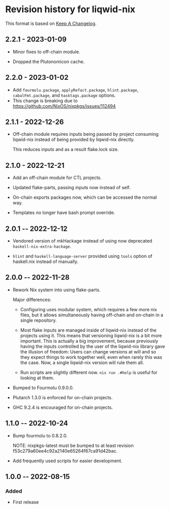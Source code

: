# Revision history for liqwid-nix

This format is based on [Keep A Changelog](https://keepachangelog.com/en/1.0.0).

## 2.2.1 - 2023-01-09

- Minor fixes to off-chain module.

- Dropped the Plutonomicon cache.

## 2.2.0 - 2023-01-02

- Add `fourmolu.package`, `applyRefact.package`, `hlint.package`,
  `cabalFmt.package`, and `hasktags.package` options.
- This change is breaking due to https://github.com/NixOS/nixpkgs/issues/112494

## 2.1.1 - 2022-12-26

- Off-chain module requires inputs being passed by project consuming liqwid-nix
  instead of being provided by liqwid-nix directly.
  
  This reduces inputs and as a result flake.lock size.
  
## 2.1.0 - 2022-12-21

- Add an off-chain module for CTL projects.

- Updated flake-parts, passing inputs now instead of self.

- On-chain exports packages now, which can be accessed the normal way.

- Templates no longer have bash prompt override.

## 2.0.1 -- 2022-12-12

- Vendored version of mkHackage instead of using now deprecated `haskell-nix-extra-hackage`.

- `hlint` and `haskell-language-server` provided using `tools` option of haskell.nix instead
  of manually.

## 2.0.0 -- 2022-11-28

- Rework Nix system into using flake-parts.

  Major differences:

  - Configuring uses modular system, which requires a few more nix files, 
    but it allows simultaneously having off-chain and on-chain in a single 
    repository.

  - Most flake inputs are managed inside of liqwid-nix instead of the projects
    using it. This means that versioning liqwid-nix is a bit more important.
    This is actually a big improvement, because previously having the inputs
    controlled by the user of the liqwid-nix library gave the illusion of
    freedom: Users can change versions at will and so they expect things to
    work together well, even when rarely this was the case. Now, a single
    liqwid-nix version will rule them all.

  - Run scripts are slightly different now. `nix run .#help` is useful for
    looking at them.

- Bumped to Fourmolu 0.9.0.0.

- Plutarch 1.3.0 is enforced for on-chain projects.

- GHC 9.2.4 is encouraged for on-chain projects.

## 1.1.0 -- 2022-10-24

- Bump fourmolu to 0.8.2.0.

  NOTE: nixpkgs-latest must be bumped to at least revision f53c279a60ee4c92a2140e65264f67ca91d42bac.

- Add frequently used scripts for easier development.

## 1.0.0 -- 2022-08-15

### Added

- First release

